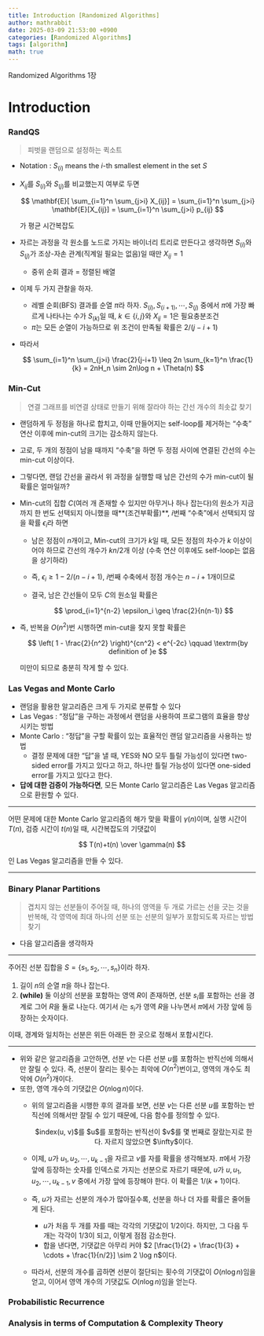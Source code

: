 ```yaml
---
title: Introduction [Randomized Algorithms]
author: mathrabbit
date: 2025-03-09 21:53:00 +0900
categories: [Randomized Algorithms]
tags: [algorithm]
math: true
---
```


Randomized Algorithms 1장

<!--more-->

# Introduction

### RandQS
    
> 피벗을 랜덤으로 설정하는 퀵소트

- Notation : $S_{(i)}$ means the $i$-th smallest element in the set $S$
- $X_{ij}$를 $S_{(i)}$와 $S_{(j)}$를 비교했는지 여부로 두면
    
    $$
    \mathbf{E}[ \sum_{i=1}^n \sum_{j>i} X_{ij}] = \sum_{i=1}^n \sum_{j>i} \mathbf{E}[X_{ij}] = \sum_{i=1}^n \sum_{j>i} p_{ij}
    $$
    
    가 평균 시간복잡도
    
- 자르는 과정을 각 원소를 노드로 가지는 바이너리 트리로 만든다고 생각하면 $S_{(i)}$와 $S_{(j)}$가 조상-자손 관계(직계일 필요는 없음)일 때만 $X_{ij}=1$
    - 중위 순회 결과 = 정렬된 배열
- 이제 두 가지 관찰을 하자.
    - 레벨 순회(BFS) 결과를 순열 $\pi$라 하자. $S_{(i)}, S_{(i+1)}, \cdots, S_{(j)}$ 중에서 $\pi$에 가장 빠르게 나타나는 수가 $S_{(k)}$일 때, $k \in \{i, j\}$와 $X_{ij}=1$은 필요충분조건
    - $\pi$는 모든 순열이 가능하므로 위 조건이 만족될 확률은 $2/(j-i+1)$
- 따라서
    
    $$
    \sum_{i=1}^n \sum_{j>i} \frac{2}{j-i+1} \leq 2n \sum_{k=1}^n \frac{1}{k} = 2nH_n \sim 2n\log n + \Theta(n)
    $$
        
### Min-Cut
    
> 연결 그래프를 비연결 상태로 만들기 위해 잘라야 하는 간선 개수의 최솟값 찾기

- 랜덤하게 두 정점을 하나로 합치고, 이때 만들어지는 self-loop를 제거하는 “수축” 연산 이후에 min-cut의 크기는 감소하지 않는다.
- 고로, 두 개의 정점이 남을 때까지 “수축”을 하면 두 정점 사이에 연결된 간선의 수는 min-cut 이상이다.
- 그렇다면, 랜덤 간선을 골라서 위 과정을 실행할 때 남은 간선의 수가 min-cut이 될 확률은 얼마일까?
- Min-cut의 집합 $C$(여러 개 존재할 수 있지만 아무거나 하나 잡는다)의 원소가 지금까지 한 번도 선택되지 아니했을 때**(조건부확률)**, $i$번째 “수축”에서 선택되지 않을 확률 $\epsilon_i$라 하면
    - 남은 정점이 $n$개이고, Min-cut의 크기가 $k$일 때, 모든 정점의 차수가 $k$ 이상이어야 하므로 간선의 개수가 $kn/2$개 이상 (수축 연산 이후에도 self-loop는 없음을 상기하라)
    - 즉, $\epsilon_i \geq 1 - 2/(n-i+1)$, $i$번째 수축에서 정점 개수는 $n-i+1$개이므로
    - 결국, 남은 간선들이 모두 $C$의 원소일 확률은
        
        $$
        \prod_{i=1}^{n-2} \epsilon_i \geq \frac{2}{n(n-1)}
        $$
        
- 즉, 반복을 $O(n^2)$번 시행하면 min-cut을 찾지 못할 확률은
    
    $$
    \left( 1 - \frac{2}{n^2} \right)^{cn^2} < e^{-2c} \qquad \textrm{by definition of }e
    $$
    
    미만이 되므로 충분히 작게 할 수 있다.
        
### Las Vegas and Monte Carlo
- 랜덤을 활용한 알고리즘은 크게 두 가지로 분류할 수 있다
- Las Vegas : “정답”을 구하는 과정에서 랜덤을 사용하여 프로그램의 효율을 향상시키는 방법
- Monte Carlo : “정답”을 구할 확률이 있는 효율적인 랜덤 알고리즘을 사용하는 방법
    - 결정 문제에 대한 “답”을 낼 때, YES와 NO 모두 틀릴 가능성이 있다면 two-sided error를 가지고 있다고 하고, 하나만 틀릴 가능성이 있다면 one-sided error를 가지고 있다고 한다.
- **답에 대한 검증이 가능하다면**, 모든 Monte Carlo 알고리즘은 Las Vegas 알고리즘으로 환원할 수 있다.

---

어떤 문제에 대한 Monte Carlo 알고리즘의 해가 맞을 확률이 $\gamma(n)$이며, 실행 시간이 $T(n)$, 검증 시간이 $t(n)$일 때, 시간복잡도의 기댓값이

$$
T(n)+t(n) \over \gamma(n)
$$

인 Las Vegas 알고리즘을 만들 수 있다.

---
    
### Binary Planar Partitions
    
> 겹치지 않는 선분들이 주어질 때, 하나의 영역을 두 개로 가르는 선을 긋는 것을 반복해, 각 영역에 최대 하나의 선분 또는 선분의 일부가 포함되도록 자르는 방법 찾기

- 다음 알고리즘을 생각하자

---

주어진 선분 집합을 $S = \{ s_1, s_2, \cdots, s_n \}$이라 하자.

1. 길이 $n$의 순열 $\pi$을 하나 잡는다.
2. **(while)** 둘 이상의 선분을 포함하는 영역 $R$이 존재하면, 선분 $s_i$를 포함하는 선을 경계로 그어 $R$을 둘로 나눈다. 여기서 $i$는 $s_i$가 영역 $R$을 나누면서 $\pi$에서 가장 앞에 등장하는 숫자이다.

이때, 경계와 일치하는 선분은 위든 아래든 한 곳으로 정해서 포함시킨다.

---

- 위와 같은 알고리즘을 고안하면, 선분 $v$는 다른 선분 $u$를 포함하는 반직선에 의해서만 잘릴 수 있다. 즉, 선분이 잘리는 횟수는 최악에 $O(n^2)$번이고, 영역의 개수도 최악에 $O(n^2)$개이다.
- 또한, 영역 개수의 기댓값은 $O(n \log n)$이다.
    - 위의 알고리즘을 시행한 후의 결과를 보면, 선분 $v$는 다른 선분 $u$를 포함하는 반직선에 의해서만 잘릴 수 있기 때문에, 다음 함수를 정의할 수 있다.
        
        <center> $index(u, v)$를 $u$를 포함하는 반직선이 $v$를 몇 번째로 잘랐는지로 한다. 자르지 않았으면 $\infty$이다. </center>
        
    - 이제, $u$가 $u_1, u_2, \cdots, u_{k-1}$을 자르고 $v$를 자를 확률을 생각해보자. $\pi$에서 가장 앞에 등장하는 숫자를 인덱스로 가지는 선분으로 자르기 때문에, $u$가 $u, u_1, u_2, \cdots, u_{k-1}, v$ 중에서 가장 앞에 등장해야 한다. 이 확률은 $1/(k+1)$이다.
    - 즉, $u$가 자르는 선분의 개수가 많아질수록, 선분을 하나 더 자를 확률은 줄어들게 된다.
        - $u$가 처음 두 개를 자를 때는 각각의 기댓값이 $1/2$이다. 하지만, 그 다음 두 개는 각각이 $1/3$이 되고, 이렇게 점점 감소한다.
        - 합을 낸다면, 기댓값은 아무리 커야 $2 [\frac{1}{2} + \frac{1}{3} + \cdots + \frac{1}{n/2}] \sim 2 \log n$이다.
    - 따라서, 선분의 개수를 곱하면 선분이 절단되는 횟수의 기댓값이 $O(n \log n)$임을 얻고, 이어서 영역 개수의 기댓값도 $O(n \log n)$임을 얻는다.

### Probabilistic Recurrence
### Analysis in terms of Computation & Complexity Theory